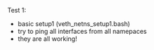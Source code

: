 
Test 1:
- basic setup1 (veth_netns_setup1.bash)
- try to ping all interfaces from all namepaces
- they are all working!


